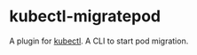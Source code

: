 # kubectl-migratepod

A plugin for [kubectl](https://kubernetes.io/docs/reference/kubectl/). A CLI to start pod migration.
